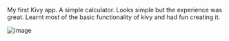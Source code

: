 My first Kivy app. 
A simple calculator. 
Looks simple but the experience was great.
Learnt most of the basic functionality of kivy and had fun creating it.








![image](https://user-images.githubusercontent.com/59019102/118147122-e5afda80-b42c-11eb-843d-be319bbec563.png)

